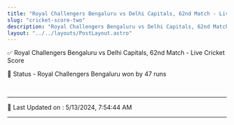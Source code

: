 ```yaml
---
title: "Royal Challengers Bengaluru vs Delhi Capitals, 62nd Match - Live Cricket Score"
slug: "cricket-score-two"
description: "Royal Challengers Bengaluru vs Delhi Capitals, 62nd Match - Live Cricket Score - Royal Challengers Bengaluru won by 47 runs."
layout: "../../layouts/PostLayout.astro"
--- 
```


✅ Royal Challengers Bengaluru vs Delhi Capitals, 62nd Match - Live Cricket Score

📑 Status - Royal Challengers Bengaluru won by 47 runs

<br />

***

📝 Last Updated on : 5/13/2024, 7:54:44 AM

***

